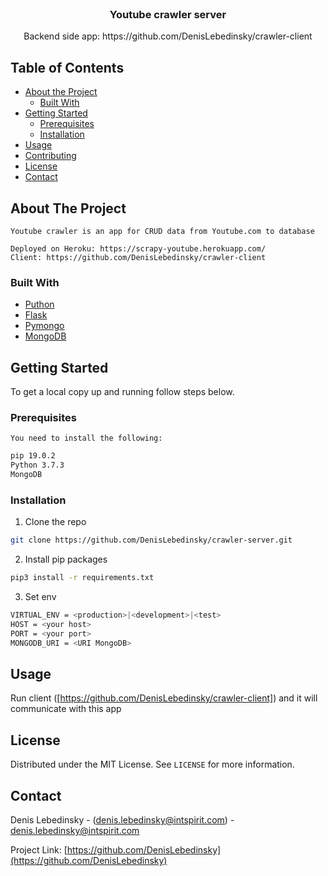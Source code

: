
<!-- PROJECT LOGO -->
<br />
<p align="center">
  <h3 align="center">Youtube crawler server</h3>

  <p align="center">
    Backend side app: https://github.com/DenisLebedinsky/crawler-client 
  </p>
</p>



<!-- TABLE OF CONTENTS -->
## Table of Contents

* [About the Project](#about-the-project)
  * [Built With](#built-with)
* [Getting Started](#getting-started)
  * [Prerequisites](#prerequisites)
  * [Installation](#installation)
* [Usage](#usage)
* [Contributing](#contributing)
* [License](#license)
* [Contact](#contact)



<!-- ABOUT THE PROJECT -->
## About The Project

	Youtube crawler is an app for CRUD data from Youtube.com to database
 
	Deployed on Heroku: https://scrapy-youtube.herokuapp.com/
	Client: https://github.com/DenisLebedinsky/crawler-client


### Built With

* [Puthon](https://www.python.org/)
* [Flask](http://flask.pocoo.org/)
* [Pymongo](https://api.mongodb.com/python/current/)
* [MongoDB](https://www.mlab.com/)



<!-- GETTING STARTED -->
## Getting Started


To get a local copy up and running follow steps below.


### Prerequisites

	You need to install the following:

```sh
pip 19.0.2
Python 3.7.3
MongoDB 
```

### Installation

1. Clone the repo
```sh
git clone https://github.com/DenisLebedinsky/crawler-server.git
```
2. Install pip packages
```sh
pip3 install -r requirements.txt
```
3. Set env 
```sh
VIRTUAL_ENV = <production>|<development>|<test> 
HOST = <your host>
PORT = <your port>
MONGODB_URI = <URI MongoDB>
```



<!-- USAGE EXAMPLES -->
## Usage

Run client ([https://github.com/DenisLebedinsky/crawler-client]) and it will communicate with this app



<!-- LICENSE -->
## License

Distributed under the MIT License. See `LICENSE` for more information.


<!-- CONTACT -->
## Contact

Denis Lebedinsky - (denis.lebedinsky@intspirit.com) - denis.lebedinsky@intspirit.com

Project Link: [https://github.com/DenisLebedinsky](https://github.com/DenisLebedinsky)
